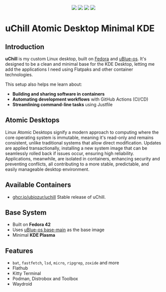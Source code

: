 <p align="center">
    <a href="https://github.com/UbioZur/uChill/actions/workflows/iso.yml" alt="Make uChill ISO">
        <img src="https://github.com/UbioZur/uChill/actions/workflows/iso.yml/badge.svg" /></a>
    <a href="https://github.com/UbioZur/uChill/actions/workflows/build.yml" alt="Build uChill Image">
        <img src="https://github.com/UbioZur/uChill/actions/workflows/build.yml/badge.svg" /></a>
    <!-- Badges from https://ghcr-badge.egpl.dev/ Color 16-166-203 -->
    <img src="https://ghcr-badge.egpl.dev/ubiozur/uchill/latest_tag?color=%2310a6cb&ignore=sha*.sig%2Clatest&label=tag&trim=" />
    <img src="https://ghcr-badge.egpl.dev/ubiozur/uchill/size?color=%2310a6cb&tag=latest&label=size&trim=" />
</p>

# uChill Atomic Desktop Minimal KDE

## Introduction

**uChill** is my custom Linux desktop, built on [Fedora](https://fedoraproject.org/atomic-desktops/) and [uBlue-os](https://universal-blue.org/). It's designed to be a clean and minimal base for the KDE Desktop, letting me add the applications I need using Flatpaks and other container technologies.

This setup also helps me learn about:

* **Building and sharing software in containers**
* **Automating development workflows** with GitHub Actions (CI/CD)
* **Streamlining command-line tasks** using Justfile

## Atomic Desktops

Linux Atomic Desktops signify a modern approach to computing where the core operating system is immutable, meaning it's read-only and remains consistent, unlike traditional systems that allow direct modification. Updates are applied transactionally, installing a new system image that can be seamlessly rolled back if issues occur, ensuring high reliability. Applications, meanwhile, are isolated in containers, enhancing security and preventing conflicts, all contributing to a more stable, predictable, and easily manageable desktop environment.

## Available Containers

* [ghcr.io/ubiozur/uchill](https://github.com/UbioZur/uChill/pkgs/container/uchill) Stable release of uChill.

## Base System

* Built on **Fedora 42**
* Uses [uBlue-os base-main](https://github.com/ublue-os/main) as the base image
* Minimal **KDE Plasma**

## Features

* `bat`, `fastfetch`, `lsd`, `micro`, `ripgrep`, `zoxide` and more
* Flathub
* Kitty Terminal
* Podman, Distrobox and Toolbox
* Waydroid
